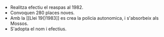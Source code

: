 - Realitza efectiu el reaspas al 1982.
- Convoquen 280 places noves.
- Amb la [[Llei 19()1983]] es crea la policia autonomica, i s'absorbeix als Mossos.
- S'adopta el nom i efectius.